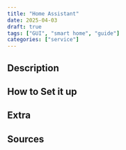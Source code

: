 ```yaml
---
title: "Home Assistant"
date: 2025-04-03
draft: true
tags: ["GUI", "smart home", "guide"]
categories: ["service"]
---
```

## Description

## How to Set it up

## Extra

## Sources
